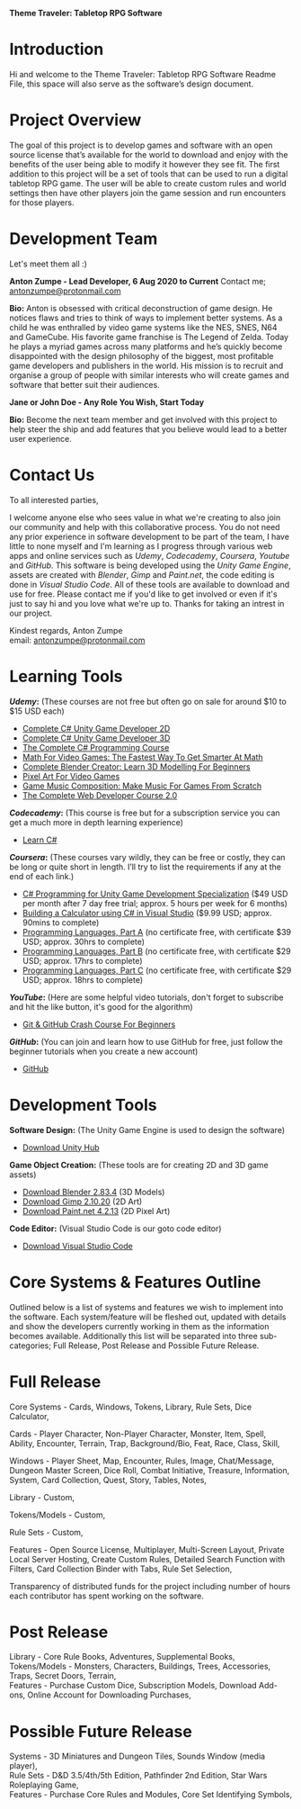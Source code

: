 <b>Theme Traveler: Tabletop RPG Software</b>

# Introduction

Hi and welcome to the Theme Traveler: Tabletop RPG Software Readme File, this space will also serve as the software’s design document. 

# Project Overview

The goal of this project is to develop games and software with an open source license that’s available for the world to download and enjoy with the benefits of the user being able to modify it however they see fit. The first addition to this project will be a set of tools that can be used to run a digital tabletop RPG game. The user will be able to create custom rules and world settings then have other players join the game session and run encounters for those players.

# Development Team

Let's meet them all :)

<b>Anton Zumpe - Lead Developer, 6 Aug 2020 to Current</b>
Contact me; antonzumpe@protonmail.com

<b>Bio:</b> Anton is obsessed with critical deconstruction of game design. He notices flaws and tries to think of ways to implement better systems. As a child he was enthralled by video game systems like the NES, SNES, N64 and GameCube. His favorite game franchise is The Legend of Zelda. Today he plays a myriad games across many platforms and he’s quickly become disappointed with the design philosophy of the biggest, most profitable game developers and publishers in the world. His mission is to recruit and organise a group of people with similar interests who will create games and software that better suit their audiences. 

<b>Jane or John Doe - Any Role You Wish, Start Today</b>

<b>Bio:</b> Become the next team member and get involved with this project to help steer the ship and add features that you believe would lead to a better user experience.

# Contact Us

To all interested parties,

I welcome anyone else who sees value in what we're creating to also join our community and help with this collaborative process. You do not need any prior experience in software development to be part of the team, I have little to none myself and I'm learning as I progress through various web apps and online services such as <i>Udemy</i>, <i>Codecademy</i>, <i>Coursera</i>, <i>Youtube</i> and <i>GitHub</i>. This software is being developed using the <i>Unity Game Engine</i>, assets are created with <i>Blender</i>, <i>Gimp</i> and <i>Paint.net</i>, the code editing is done in <i>Visual Studio Code</i>. All of these tools are available to download and use for free. Please contact me if you'd like to get involved or even if it's just to say hi and you love what we're up to. Thanks for taking an intrest in our project.

Kindest regards, Anton Zumpe</br>
email: antonzumpe@protonmail.com

# Learning Tools


<b><i>Udemy</i>:</b> (These courses are not free but often go on sale for around $10 to $15 USD each)
<ul>
  <li><a href="https://www.udemy.com/course/unitycourse/">Complete C# Unity Game Developer 2D</a></li>
  <li><a href="https://www.udemy.com/course/unitycourse2/">Complete C# Unity Game Developer 3D</a></li>
  <li><a href="https://www.udemy.com/course/the-complete-csharp-programming-course/">The Complete C# Programming Course</a></li>
  <li><a href="https://www.udemy.com/course/math-for-games/">Math For Video Games: The Fastest Way To Get Smarter At Math</a></li>
  <li><a href="https://www.udemy.com/course/blendertutorial/">Complete Blender Creator: Learn 3D Modelling For Beginners</a></li>
  <li><a href="https://www.udemy.com/course/pixel-art-for-video-games/">Pixel Art For Video Games</a></li>
  <li><a href="https://www.udemy.com/course/gamemusiccourse/">Game Music Composition: Make Music For Games From Scratch</a></li>
  <li><a href="https://www.udemy.com/course/the-complete-web-developer-course-2/">The Complete Web Developer Course 2.0</a></li>
</ul>  

<b><i>Codecademy</i>:</b> (This course is free but for a subscription service you can get a much more in depth learning experience)
<ul>
  <li><a href="https://www.codecademy.com/learn/learn-c-sharp">Learn C#</a></li>
</ul>

<b><i>Coursera</i>:</b> (These courses vary wildly, they can be free or costly, they can be long or quite short in length. I’ll try to list the requirements if any at the end of each link.)
<ul>
  <li><a href="https://www.coursera.org/specializations/programming-unity-game-development">C# Programming for Unity Game Development Specialization</a> ($49 USD per month after 7 day free trial; approx. 5 hours per week for 6 months)</li>
  <li><a href="https://www.coursera.org/projects/buildingacalculatorinvisualstudio">Building a Calculator using C# in Visual Studio</a> ($9.99 USD; approx. 90mins to complete)</li>
  <li><a href="https://www.coursera.org/learn/programming-languages">Programming Languages, Part A</a> (no certificate free, with certificate $39 USD; approx. 30hrs to complete)</li>
  <li><a href="https://www.coursera.org/learn/programming-languages-part-b">Programming Languages, Part B</a> (no certificate free, with certificate $29 USD; approx. 17hrs to complete)</li>
  <li><a href="https://www.coursera.org/learn/programming-languages-part-c">Programming Languages, Part C</a> (no certificate free, with certificate $29 USD; approx. 18hrs to complete)</li>
</ul>

<b><i>YouTube</i>:</b> (Here are some helpful video tutorials, don't forget to subscribe and hit the like button, it's good for the algorithm)
<ul>
  <li><a href="https://www.youtube.com/watch?v=SWYqp7iY_Tc">Git & GitHub Crash Course For Beginners</a></li>
</ul>

<b><i>GitHub</i>:</b> (You can join and learn how to use GitHub for free, just follow the beginner tutorials when you create a new account)
<ul>
  <li><a href="https://github.com/">GitHub</a></li> 
</ul>

# Development Tools

<b>Software Design:</b> (The Unity Game Engine is used to design the software)
<ul>
  <li><a href="https://unity3d.com/get-unity/download">Download Unity Hub</a></li>
</ul>

<b>Game Object Creation:</b> (These tools are for creating 2D and 3D game assets)
<ul>
  <li><a href="https://www.blender.org/download/">Download Blender 2.83.4</a> (3D Models)</li>
  <li><a href="https://www.gimp.org/downloads/">Download Gimp 2.10.20</a> (2D Art)</li>
  <li><a href="https://www.getpaint.net/download.html">Download Paint.net 4.2.13</a> (2D Pixel Art)</li>
</ul>

<b>Code Editor:</b> (Visual Studio Code is our goto code editor)
<ul>
  <li><a href="https://code.visualstudio.com/download">Download Visual Studio Code</a></li>
</ul>

# Core Systems & Features Outline

Outlined below is a list of systems and features we wish to implement into the software. Each system/feature will be fleshed out, updated with details and show the developers currently working in them as the information becomes available. Additionally this list will be separated into three sub-categories; Full Release, Post Release and Possible Future Release.

# Full Release

Core Systems - Cards, Windows, Tokens, Library, Rule Sets, Dice Calculator,

Cards - Player Character, Non-Player Character, Monster, Item, Spell, Ability, Encounter, Terrain, Trap, Background/Bio, Feat, Race, Class, Skill,

Windows - Player Sheet, Map, Encounter, Rules, Image, Chat/Message, Dungeon Master Screen, Dice Roll, Combat Initiative, Treasure, Information, System, Card Collection, Quest, Story, Tables, Notes,

Library - Custom,

Tokens/Models - Custom,

Rule Sets - Custom, 

Features - Open Source License, Multiplayer, Multi-Screen Layout, Private Local Server Hosting, Create Custom Rules, Detailed Search Function with Filters, Card Collection Binder with Tabs, Rule Set Selection, 

Transparency of distributed funds for the project including number of hours each contributor has spent working on the software.

# Post Release

Library - Core Rule Books, Adventures, Supplemental Books,<br/>
Tokens/Models - Monsters, Characters, Buildings, Trees, Accessories, Traps, Secret Doors, Terrain,<br/>
Features - Purchase Custom Dice, Subscription Models, Download Add-ons, Online Account for Downloading Purchases, 

# Possible Future Release

Systems - 3D Miniatures and Dungeon Tiles, Sounds Window (media player),<br/> 
Rule Sets - D&D 3.5/4th/5th Edition, Pathfinder 2nd Edition, Star Wars Roleplaying Game,<br/>
Features - Purchase Core Rules and Modules, Core Set Identifying Symbols,
